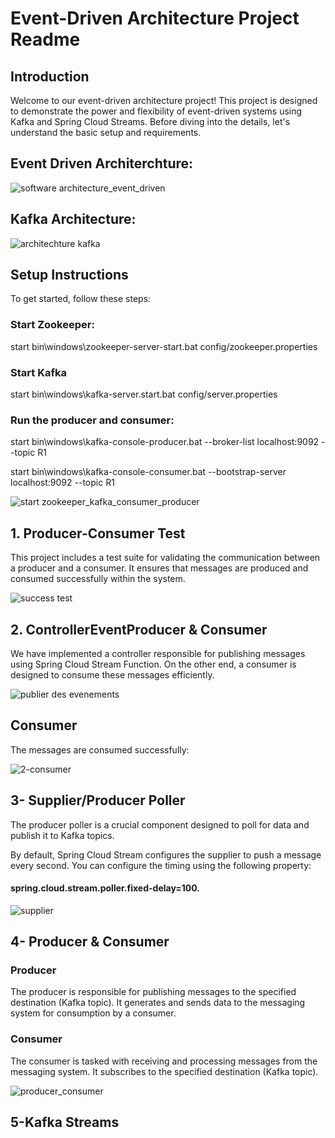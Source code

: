 # Event-Driven Architecture Project Readme
## Introduction

Welcome to our event-driven architecture project! This project is designed to demonstrate the power and flexibility of event-driven systems using Kafka and Spring Cloud Streams. Before diving into the details, let's understand the basic setup and requirements.

## Event Driven Architerchture:

![software architecture_event_driven](https://github.com/YasminaElhassani/Event-driven-architecture-Kafka/assets/103280152/d7c63ebf-38af-4fc0-aa59-0273daa87d8d)

## Kafka Architecture:

![architechture kafka](https://github.com/YasminaElhassani/Event-driven-architecture-Kafka/assets/103280152/a046d00e-8bb3-4060-a023-fa467a80ed8b)

## Setup Instructions
To get started, follow these steps:

### Start Zookeeper:

start bin\windows\zookeeper-server-start.bat config/zookeeper.properties

### Start Kafka

start bin\windows\kafka-server.start.bat config/server.properties

### Run the producer and consumer: 

start bin\windows\kafka-console-producer.bat --broker-list localhost:9092 --topic R1

start bin\windows\kafka-console-consumer.bat --bootstrap-server localhost:9092 --topic R1

![start zookeeper_kafka_consumer_producer](https://github.com/YasminaElhassani/Event-driven-architecture-Kafka/assets/103280152/482cd887-ce2d-4c73-abde-57af2756a384)

## 1. Producer-Consumer Test

This project includes a test suite for validating the communication between a producer and a consumer. It ensures that messages are produced and consumed successfully within the system.

![success test](https://github.com/YasminaElhassani/Event-driven-architecture-Kafka/assets/103280152/f223817f-2880-42f3-b1a3-9a70aacced89)


## 2. ControllerEventProducer & Consumer
   
We have implemented a controller responsible for publishing messages using Spring Cloud Stream Function. On the other end, a consumer is designed to consume these messages efficiently.

![publier des evenements](https://github.com/YasminaElhassani/Event-driven-architecture-Kafka/assets/103280152/e77e15a0-540f-4ea6-9085-4bbf8231c3d5)

## Consumer

The messages are consumed successfully:

![2-consumer](https://github.com/YasminaElhassani/Event-driven-architecture-Kafka/assets/103280152/584fd1cf-d4a7-48d3-9ac6-9aa8abfde85d)

## 3- Supplier/Producer Poller
 
The producer poller is a crucial component designed to poll for data and publish it to Kafka topics. 

By default, Spring Cloud Stream configures the supplier to push a message every second. You can configure the timing using the following property: 

#### spring.cloud.stream.poller.fixed-delay=100.


![supplier](https://github.com/YasminaElhassani/Event-driven-architecture-Kafka/assets/103280152/42edfa0f-0a29-4c1a-b0ae-4b17ebd81b74)

## 4- Producer & Consumer

### Producer
The producer is responsible for publishing messages to the specified destination (Kafka topic). It generates and sends data to the messaging system for consumption by a consumer.

### Consumer
The consumer is tasked with receiving and processing messages from the messaging system. It subscribes to the specified destination (Kafka topic).

![producer_consumer](https://github.com/YasminaElhassani/Event-driven-architecture-Kafka/assets/103280152/06ec2b86-33ab-4ba3-9fea-43854e2d6355)

## 5-Kafka Streams





